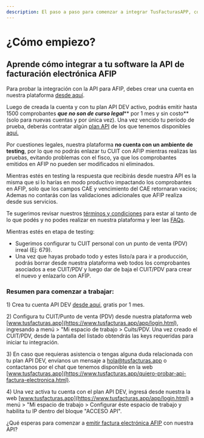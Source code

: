 ```yaml
---
description: El paso a paso para comenzar a integrar TusFacturasAPP, con tu plataforma.
---
```


# ¿Cómo empiezo?

## Aprende cómo integrar a tu software la API de facturación electrónica AFIP

Para probar la integración con la API para AFIP, debes crear una cuenta en nuestra plataforma [desde aquí](https://www.tusfacturas.app/quiero-probar-api-factura-electronica.html).

Luego de creada la cuenta y con tu plan API DEV activo, podrás emitir hasta 1500 comprobantes _**que no son de curso legal**_** por 1 mes y sin costo** (solo para nuevas cuentas y por única vez). Una vez vencido tu período de prueba, deberás contratar algún [plan API](https://www.tusfacturas.app/tarifas-tusfacturas-planes-api-factura-electronica.html) de los que tenemos disponibles [aquí.](https://www.tusfacturas.app/tarifas-tusfacturas-planes-api-factura-electronica.html)

Por cuestiones legales, nuestra plataforma **no cuenta con un ambiente de testing**, por lo que no podrás enlazar tu CUIT con AFIP mientras realizas las pruebas, evitando problemas con el fisco, ya que los comprobantes emitidos en AFIP no pueden ser modificados ni eliminados.

Mientras estés en testing la respuesta que recibirás desde nuestra API es la misma que si lo harías en modo productivo impactando los comprobantes en AFIP, solo que los campos CAE y vencimiento del CAE retornaran vacios; Ademas no contarás con las validaciones adicionales que AFIP realiza desde sus servicios.

Te sugerimos revisar nuestros [términos y condiciones](https://www.tusfacturas.app/terminos-y-condiciones.html) para estar al tanto de lo que podés y no podes realizar en nuestra plataforma y leer las [FAQs](faqs-or-preguntas-frecuentes.md).

Mientras estés en etapa de testing:

* Sugerimos configurar tu CUIT personal con un punto de venta (PDV) irreal (Ej: 679).&#x20;
* Una vez que hayas probado todo y estes listo/a para ir a producción, podrás borrar desde nuestra plataforma web todos los comprobantes asociados a ese CUIT/PDV y luego dar de baja el CUIT/PDV para crear el nuevo y enlazarlo con AFIP.

### **Resumen para comenzar a trabajar:**

1\) Crea tu cuenta API DEV [desde aquí](https://www.tusfacturas.app/quiero-probar-api-factura-electronica.html), gratis por 1 mes.

2\) Configura tu CUIT/Punto de venta (PDV) desde nuestra plataforma web [www.tusfacturas.app](https://www.tusfacturas.app/app/login.html), ingresando a  menú > "Mi espacio de trabajo > Cuits/PDV.  Una vez creado el CUIT/PDV, desde la pantalla del listado obtendrás las keys requeridas para iniciar tu integración.

3\) En caso que requieras asistencia o tengas alguna duda relacionada con tu plan API DEV,  envíanos un mensaje a hola@tusfacturas.app o contactanos por el chat que tenemos disponible en la web [www.tusfacturas.app](https://www.tusfacturas.app/quiero-probar-api-factura-electronica.html).

4\) Una vez activa tu cuenta con el plan API DEV, ingresá desde nuestra la web [www.tusfacturas.app](https://www.tusfacturas.app/app/login.html) a  menú > "Mi espacio de trabajo > Configurar éste espacio de trabajo y habilita tu IP dentro del bloque "ACCESO API".

¿Qué esperas para comenzar a [emitir factura electrónica AFIP](https://www.tusfacturas.app/como-empezamos-a-hacer-facturas-electronicas.html) con nuestra API?
